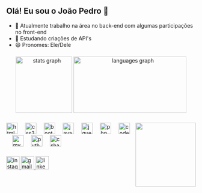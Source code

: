 <h2 align="left">Olá! Eu sou o João Pedro 👋</h2>

- 🔭 Atualmente trabalho na área no back-end com algumas participações no front-end
- 🌱 Estudando criações de API's
- 😄 Pronomes: Ele/Dele


###

<div align="center">
  
  <img src="https://github-readme-stats.vercel.app/api?username=JaoPedroBraga&hide_title=false&hide_rank=false&show_icons=true&include_all_commits=true&theme=dracula&hide_border=false&disable_animations=false&locale=en" height="150" alt="stats graph"/>
  <img src="https://github-readme-stats.vercel.app/api/top-langs?username=JaoPedroBraga&locale=en&hide_title=false&layout=compact&card_width=320&langs_count=5&theme=dracula&hide_border=false" width="300" height="150" alt="languages graph"  />
</div>

###

<img align="right" width="160" height="170" src="https://blogger.googleusercontent.com/img/b/R29vZ2xl/AVvXsEiz6c63PL6tXHBkVjBhbD_PosnUK2OXYnpglrd06-5-MmuoBMIbqws9ivLY_pirkjBT0vExrn69cWpUY7pTE4abIPD-p_5tXpLKS51m84jWsUB7gWJlCwROxafVsL1qv-CuvmIRd1AUxPh9/s1000/CHAINSAW+MAN+animated.gif"  />

###

<div align="left">
  <img src="https://cdn.jsdelivr.net/gh/devicons/devicon/icons/html5/html5-original.svg" height="30" alt="html5 logo"  />
  <img width="12" />
  <img src="https://cdn.jsdelivr.net/gh/devicons/devicon/icons/css3/css3-original.svg" height="30" alt="css3 logo"  />
  <img width="12" />
  <img src="https://cdn.jsdelivr.net/gh/devicons/devicon/icons/bootstrap/bootstrap-original.svg" height="30" alt="bootstrap logo"  />
  <img width="12" />
  <img src="https://cdn.jsdelivr.net/gh/devicons/devicon/icons/javascript/javascript-original.svg" height="30" alt="javascript logo"  />
  <img width="12" />
  <img src="https://cdn.jsdelivr.net/gh/devicons/devicon/icons/jquery/jquery-plain-wordmark.svg" height="30" alt="jquery logo"  />
  <img width="12" />
  <img src="https://cdn.jsdelivr.net/gh/devicons/devicon/icons/php/php-original.svg" height="30" alt="php logo"  />
  <img width="12" />
  <img src="https://cdn.jsdelivr.net/gh/devicons/devicon/icons/codeigniter/codeigniter-plain-wordmark.svg" height="30" alt="codeigniter logo"  />
  <img width="12" />
  <img src="https://cdn.jsdelivr.net/gh/devicons/devicon/icons/mysql/mysql-original-wordmark.svg" height="30" alt="mysql logo"  />
  <img width="12" />
  <img src="https://cdn.jsdelivr.net/gh/devicons/devicon/icons/python/python-original.svg" height="30" alt="python logo"  />
  <img width="12" />
  <img src="https://cdn.jsdelivr.net/gh/devicons/devicon/icons/csharp/csharp-original.svg" height="30" alt="csharp logo"  />
</div>

###

<div align="left">
  <a href="https://www.instagram.com/jaop.braga/">
    <img src="https://img.shields.io/static/v1?message=Instagram&logo=instagram&label=&color=E4405F&logoColor=white&labelColor=&style=for-the-badge" height="35" alt="instagram logo"/>
    </a>
  
  <a href="mailto:joaopedrobraga2701@gmail.com?subject=(Freelancer%2FEntrevista)">
    <img src="https://img.shields.io/static/v1?message=Gmail&logo=gmail&label=&color=D14836&logoColor=white&labelColor=&style=for-the-badge" height="35" alt="gmail logo"/>
 

  <a href="https://www.linkedin.com/in/joao-pedro-braga-/">
    <img src="https://img.shields.io/static/v1?message=LinkedIn&logo=linkedin&label=&color=0077B5&logoColor=white&labelColor=&style=for-the-badge" height="35" alt="linkedin logo"/>
  </a>
</div>







